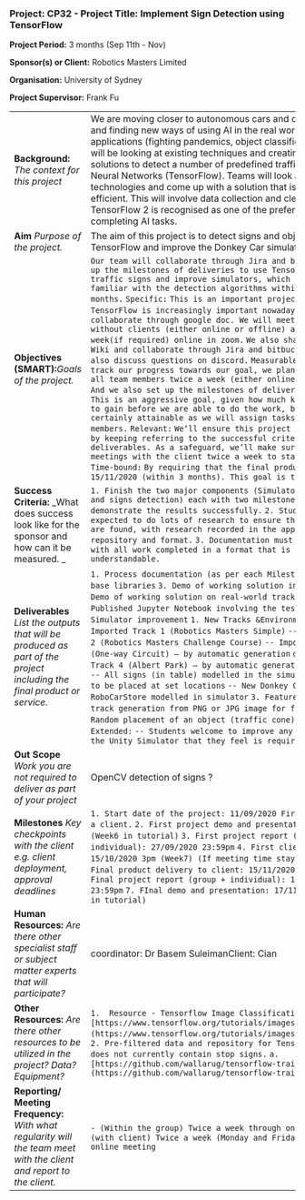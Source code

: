 ### **Project:** CP32 - Project Title: Implement Sign Detection using TensorFlow

**Project Period:** 3 months (Sep 11th - Nov)

**Sponsor(s) or Client:** Robotics Masters Limited

**Organisation:** University of Sydney

**Project Supervisor:**  Frank Fu


| | |
| --- | --- |
|**Background:** _The context for this project_   |We are moving closer to autonomous cars and drones every day and finding new ways of using AI in the real world in other applications (fighting pandemics, object classification).Students will be looking at existing techniques and creating new software solutions to detect a number of predefined traffic signs using Neural Networks (TensorFlow). Teams will look at different technologies and come up with a solution that is reliable and efficient. This will involve data collection and cleaning. TensorFlow 2 is recognised as one of the preferred libraries for completing AI tasks.|
| **Aim** _Purpose of the project._ | The aim of this project is to detect signs and objects using TensorFlow and improve the Donkey Car simulator environment. |
| **Objectives (SMART):**_Goals of the project._ |`Our team will collaborate through Jira and bitbucket and set up the milestones of deliveries to use TensorFlow2 to detect traffic signs and improve simulators, which students can get familiar with the detection algorithms within the next 3 months.`  `Specific:` `This is an important project since TensorFlow is increasingly important nowaday.` `The teams will collaborate through google doc. We will meet twice a week without clients (either online or offline) and once a week(if required) online in zoom.` `We also share our works on Wiki and collaborate through Jira and bitbucket. We will also discuss questions on discord.`  `Measurable:` `In order to track our progress towards our goal, we plan to meet with all team members twice a week (either online or offline). And we also set up the milestones of deliveries.`  `Achievable:` `This is an aggressive goal, given how much knowledge we need to gain before we are able to do the work, but it&#39;s certainly attainable as we will assign tasks to different members.`  `Relevant:` `We‘ll ensure this project stays relevant by keeping referring to the successful criteria and deliverables. As a safeguard, we’ll make sure that we have meetings with the client twice a week to stay on track.`  `Time-bound:` `By requiring that the final product is done by 15/11/2020 (within 3 months). This goal is time-related.` |
| **Success Criteria:** _What does success look like for the sponsor and how can it be measured. _ |`1. Finish the two major components (Simulators improvement and signs detection) each with two milestones and demonstrate the results successfully.` `2. Students are also expected to do lots of research to ensure the best solutions are found, with research recorded in the appropriate repository and format.` `3. Documentation must be included with all work completed in a format that is legible and understandable.`|
| **Deliverables** _List the outputs that will be produced as part of the project including the final product or service._ |`1. Process documentation (as per each Milestone)` `2. The code base libraries` `3. Demo of working solution in simulator` `4. Demo of working solution on real-world track (TBD)` `5. Published Jupyter Notebook involving the testing of a system` ` Simulator improvement` `1. New Tracks &Environments:` `-- Imported Track 1 (Robotics Masters Simple)` `-- Imported Track 2 (Robotics Masters Challenge Course)` `-- Imported Track 3 (One-way Circuit) – by automatic generation` `d. Imported Track 4 (Albert Park) – by automatic generation` `2. Objects:` `-- All signs (in table) modelled in the simulator and able to be placed at set locations` `-- New Donkey Car from RoboCarStore modelled in simulator` `3. Features:` `-- Automatic track generation from PNG or JPG image for flat tracks` `-- Random placement of an object (traffic cone) on the track` `4. Extended:` `-- Students welcome to improve any other aspect of the Unity Simulator that they feel is required.`||**Scope** _The work that needs to be accomplished in order to deliver/complete the project._ |`A. Simulator Additions (Week 3)` `-- Add two new track layouts (outlined in email)` `-- Add objects to map` `B. TensorFlow minor sign detection (Week 6)` `-- Show primitive model working on initially provided 4 signs (stop, turning, parking, traffic lights)` `-- Demo on sample data and in simulator (different environments)` `C. Simulator Enhancements (Week 9)` `-- Improve and documented new fast way to import new track layouts` `-- Add up to two additional (four total) track layouts to simulator and document process` `-- Further improvements and documenting for placing objects (signs, traffic lights, objects)` `-- Random placement of objects (cones)` `-- Model new Donkey Car (RoboCarStore) into simulator as a vehicle` `D. TensorFlow major detection (Week 9)` `-- All outlined signs and objects (total 12 unique objects in table) detected and corresponding action response` `-- Demo on sample data and in simulator (different environments)` `-- Simulator improvements completed and demo / video showing process to import new objects and tracks.` `-- All tracks and objects imported and placeable in simulator`|
| **Out Scope** _Work you are not required to deliver as part of your project_ | OpenCV detection of signs ? |
| **Milestones** _Key checkpoints with the client e.g. client deployment, approval deadlines_ |`1. Start date of the project: 11/09/2020 First meeting with a client.` `2. First project demo and presentation: 29/09/2020 (Week6 in tutorial)` `3. First project report (group + individual): 27/09/2020 23:59pm` `4. First client deployment: 15/10/2020 3pm (Week7) (If meeting time stays unchanged)` `5. Final product delivery to client: 15/11/2020 23:59pm` `6. Final project report (group + individual): 15/11/2020 23:59pm` `7. FInal demo and presentation: 17/11/2020 (Week12 in tutorial)`|
| **Human Resources:**  _Are there other specialist staff or subject matter experts that will participate?_  | coordinator: Dr Basem SuleimanClient: Cian |
| **Other Resources:** _Are there other resources to be utilized in the project? Data? Equipment?_  |`1.  Resource - Tensorflow Image Classification:` `a. [https://www.tensorflow.org/tutorials/images/classification](https://www.tensorflow.org/tutorials/images/classification)` ` ` `2. Pre-filtered data and repository for Tensorflow (WIP) - does not currently contain stop signs.` `a. [https://github.com/wallarug/tensorflow-training-ground](https://github.com/wallarug/tensorflow-training-ground)`|
|**Reporting/ Meeting Frequency:** _With what regularity will the team meet with the client_ _and report to the client._ |`- (Within the group) Twice a week through online meeting` `- (with client) Twice a week (Monday and Friday) through online meeting`|